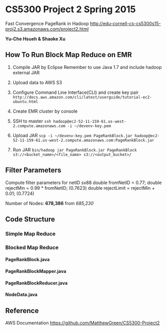 # CS5300 Project 2 Spring 2015
Fast Convergence PageRank in Hadoop
http://edu-cornell-cs-cs5300s15-proj2.s3.amazonaws.com/project2.html

**Yu-Che Hsueh & Shaoke Xu**

## How To Run Block Map Reduce on EMR
1. Compile JAR by Eclipse
Remember to use Java 1.7 and include hadoop external JAR

2. Upload data to AWS S3

3. Configure Command Line Interface(CLI) and create key pair
`http://docs.aws.amazon.com/cli/latest/userguide/tutorial-ec2-ubuntu.html`

4. Create EMR cluster by console 

5. SSH to master
`ssh hadoop@ec2-52-11-159-61.us-west-2.compute.amazonaws.com -i ~/devenv-key.pem`

6. Upload JAR
`scp -i ~/devenv-key.pem PageRankBlock.jar hadoop@ec2-52-11-159-61.us-west-2.compute.amazonaws.com:PageRankBlock.jar`

7. Run JAR
`bin/hadoop jar PageRankBlock.jar PageRankBlock s3://<bucket_name>/<file_name> s3://<output_bucket>/`

## Filter Parameters

Compute filter parameters for netID sx88
	double fromNetID = 0.77;
	double rejectMin = 0.99 * fromNetID; (0.7623)
	double rejectLimit = rejectMin + 0.01; (0.7724)

Number of Nodes: **678,386** from *685,230*

## Code Structure
### Simple Map Reduce

### Blocked Map Reduce
#### PageRankBlock.java
#### PageRankBlockMapper.java
#### PageRankBlockReducer.java
#### NodeData.java

## Reference
AWS Documentation
https://github.com/MatthewGreen/CS5300-Project2